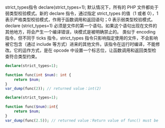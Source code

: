 strict_types指令
declare(strict_types=1);
默认情况下，所有的 PHP 文件都处于弱类型校验模式。新的 declare 指令，通过指定 strict_types 的值（1 或者 0），1 表示严格类型校验模式，作用于函数调用和返回语句；0 表示弱类型校验模式。
declare (strict_types=1) 必须是文件的第一个语句。如果这个语句出现在文件的其他地方，将会产生一个编译错误，块模式是被明确禁止的。
类似于 encoding 指令，但不同于 ticks 指令，strict_types 指令只影响指定使用的文件，不会影响被它包含（通过 include 等方式）进来的其他文件。该指令在运行时编译，不能修改。它的运作方式，是在 opcode 中设置一个标志位，让函数调用和返回类型检查符合类型约束。

```php
declare(strict_types=1);
 
function func(int $num): int {
    return $num;
}
var_dump(func(2)); // returned value：int(2)

declare(strict_types=1);
 
function func($num):int{
    return $num;
}
var_dump(func(2.5)); // returned value：Return value of func() must be of the type integer, float returned

```

